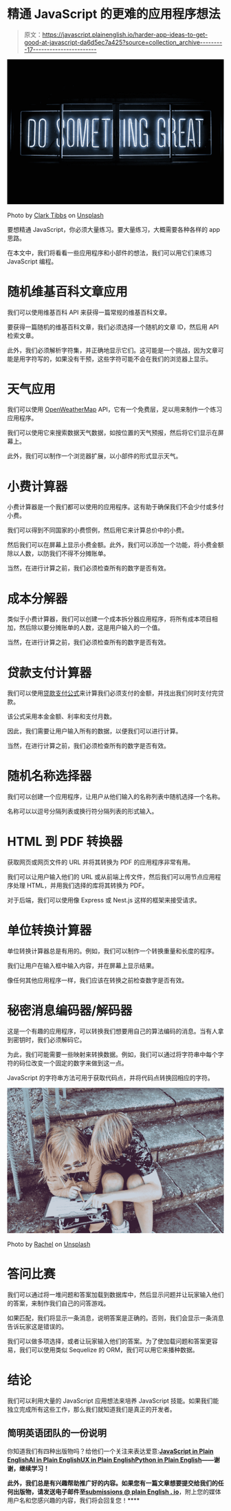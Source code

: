 # 精通 JavaScript 的更难的应用程序想法

> 原文：<https://javascript.plainenglish.io/harder-app-ideas-to-get-good-at-javascript-da6d5ec7a425?source=collection_archive---------17----------------------->

![](img/a6cb22f3c6fb871369f86c19f33f6258.png)

Photo by [Clark Tibbs](https://unsplash.com/@clarktibbs?utm_source=medium&utm_medium=referral) on [Unsplash](https://unsplash.com?utm_source=medium&utm_medium=referral)

要想精通 JavaScript，你必须大量练习。要大量练习，大概需要各种各样的 app 思路。

在本文中，我们将看看一些应用程序和小部件的想法，我们可以用它们来练习 JavaScript 编程。

# 随机维基百科文章应用

我们可以使用维基百科 API 来获得一篇常规的维基百科文章。

要获得一篇随机的维基百科文章，我们必须选择一个随机的文章 ID，然后用 API 检索文章。

此外，我们必须解析字符集，并正确地显示它们。这可能是一个挑战，因为文章可能是用字符写的，如果没有干预，这些字符可能不会在我们的浏览器上显示。

# 天气应用

我们可以使用 [OpenWeatherMap](https://openweathermap.org/api) API，它有一个免费层，足以用来制作一个练习应用程序。

我们可以使用它来搜索数据天气数据，如按位置的天气预报，然后将它们显示在屏幕上。

此外，我们可以制作一个浏览器扩展，以小部件的形式显示天气。

# 小费计算器

小费计算器是一个我们都可以使用的应用程序。这有助于确保我们不会少付或多付小费。

我们可以得到不同国家的小费惯例，然后用它来计算总价中的小费。

然后我们可以在屏幕上显示小费金额。此外，我们可以添加一个功能，将小费金额除以人数，以防我们不得不分摊账单。

当然，在进行计算之前，我们必须检查所有的数字是否有效。

# 成本分解器

类似于小费计算器，我们可以创建一个成本拆分器应用程序，将所有成本项目相加，然后除以要分摊账单的人数，这是用户输入的一个值。

当然，在进行计算之前，我们必须检查所有的数字是否有效。

# 贷款支付计算器

我们可以使用[贷款支付公式](https://www.thebalance.com/loan-payment-calculations-315564)来计算我们必须支付的金额，并找出我们何时支付完贷款。

该公式采用本金金额、利率和支付月数。

因此，我们需要让用户输入所有的数据，以便我们可以进行计算。

当然，在进行计算之前，我们必须检查所有的数字是否有效。

# 随机名称选择器

我们可以创建一个应用程序，让用户从他们输入的名称列表中随机选择一个名称。

名称可以以逗号分隔列表或换行符分隔列表的形式输入。

# HTML 到 PDF 转换器

获取网页或网页文件的 URL 并将其转换为 PDF 的应用程序非常有用。

我们可以让用户输入他们的 URL 或从前端上传文件，然后我们可以用节点应用程序处理 HTML，并用我们选择的库将其转换为 PDF。

对于后端，我们可以使用像 Express 或 Nest.js 这样的框架来接受请求。

# 单位转换计算器

单位转换计算器总是有用的。例如，我们可以制作一个转换重量和长度的程序。

我们让用户在输入框中输入内容，并在屏幕上显示结果。

像任何其他应用程序一样，我们应该在转换之前检查数字是否有效。

# 秘密消息编码器/解码器

这是一个有趣的应用程序，可以转换我们想要用自己的算法编码的消息。当有人拿到密钥时，我们必须解码它。

为此，我们可能需要一些映射来转换数据。例如，我们可以通过将字符串中每个字符的码位改变一个固定的数字来做到这一点。

JavaScript 的字符串方法可用于获取代码点，并将代码点转换回相应的字符。

![](img/e2f8d26e84233bc672e8af93b09d8224.png)

Photo by [Rachel](https://unsplash.com/@noguidebook?utm_source=medium&utm_medium=referral) on [Unsplash](https://unsplash.com?utm_source=medium&utm_medium=referral)

# 答问比赛

我们可以通过将一堆问题和答案加载到数据库中，然后显示问题并让玩家输入他们的答案，来制作我们自己的问答游戏。

如果匹配，我们将显示一条消息，说明答案是正确的。否则，我们会显示一条消息告诉玩家这是错误的。

我们可以做多项选择，或者让玩家输入他们的答案。为了使加载问题和答案更容易，我们可以使用类似 Sequelize 的 ORM，我们可以用它来播种数据。

# 结论

我们可以利用大量的 JavaScript 应用想法来培养 JavaScript 技能。如果我们能独立完成所有这些工作，那么我们就知道我们是真正的开发者。

## **简明英语团队的一份说明**

你知道我们有四种出版物吗？给他们一个关注来表达爱意:[**JavaScript in Plain English**](https://medium.com/javascript-in-plain-english)[**AI in Plain English**](https://medium.com/ai-in-plain-english)[**UX in Plain English**](https://medium.com/ux-in-plain-english)[**Python in Plain English**](https://medium.com/python-in-plain-english)**——谢谢，继续学习！**

**此外，我们总是有兴趣帮助推广好的内容。如果您有一篇文章想要提交给我们的任何出版物，请发送电子邮件至[**submissions @ plain English . io**](mailto:submissions@plainenglish.io)**，附上您的媒体用户名和您感兴趣的内容，我们将会回复您！****